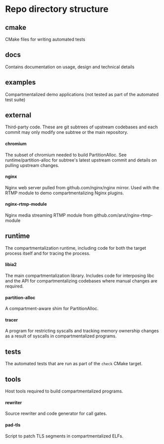 # Repo directory structure

## cmake
CMake files for writing automated tests


## docs
Contains documentation on usage, design and technical details


## examples
Compartmentalized demo applications (not tested as part of the automated test
suite)


## external
Third-party code. These are git subtrees of upstream codebases and each commit
may only modify one subtree or the main repository.

#### chromium
The subset of chromium needed to build PartitionAlloc. See
runtime/partition-alloc for subtree's latest upstream commit and details on
pulling upstream changes.

#### nginx
Nginx web server pulled from github.com/nginx/nginx mirror. Used with the RTMP
module to demo compartmentalizing Nginx plugins.

#### nginx-rtmp-module
Nginx media streaming RTMP module from github.com/arut/nginx-rtmp-module


## runtime 
The compartmentalization runtime, including code for both the target process
itself and for tracing the process.

#### libia2
The main compartmentalization library. Includes code for interposing libc and
the API for compartmentalizing codebases where manual changes are required.

#### partition-alloc
A compartment-aware shim for PartitionAlloc.

#### tracer
A program for restricting syscalls and tracking memory ownership changes as a result of syscalls in compartmentalized programs.


## tests
The automated tests that are run as part of the `check` CMake target.


## tools
Host tools required to build compartmentalized programs.

#### rewriter
Source rewriter and code generator for call gates.

#### pad-tls
Script to patch TLS segments in compartmentalized ELFs.
